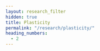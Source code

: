 ```yaml
---
layout: research_filter
hidden: true
title: Plasticity
permalink: "/research/plasticity/"
heading_numbers:
  - 2
---
```

